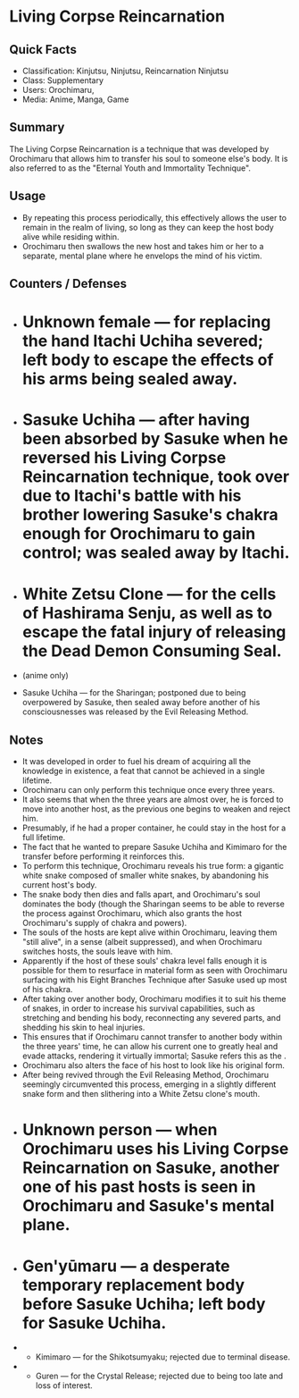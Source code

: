 # Living Corpse Reincarnation

## Quick Facts
- Classification: Kinjutsu, Ninjutsu, Reincarnation Ninjutsu
- Class: Supplementary
- Users: Orochimaru,<!-- Do not add Kabuto Yakushi, he didn't use this technique. He just manifested Orochimaru's true form -->
- Media: Anime, Manga, Game

## Summary
The Living Corpse Reincarnation is a technique that was developed by Orochimaru that allows him to transfer his soul to someone else's body. It is also referred to as the "Eternal Youth and Immortality Technique".

## Usage
- By repeating this process periodically, this effectively allows the user to remain in the realm of living, so long as they can keep the host body alive while residing within.
- Orochimaru then swallows the new host and takes him or her to a separate, mental plane where he envelops the mind of his victim.

## Counters / Defenses
- # Unknown female — for replacing the hand Itachi Uchiha severed; left body to escape the effects of his arms being sealed away.
- # Sasuke Uchiha — after having been absorbed by Sasuke when he reversed his Living Corpse Reincarnation technique, took over due to Itachi's battle with his brother lowering Sasuke's chakra enough for Orochimaru to gain control; was sealed away by Itachi.
- # White Zetsu Clone — for the cells of Hashirama Senju, as well as to escape the fatal injury of releasing the Dead Demon Consuming Seal.
- (anime only)
* Sasuke Uchiha — for the Sharingan; postponed due to being overpowered by Sasuke, then sealed away before another of his consciousnesses was released by the Evil Releasing Method.

## Notes
- It was developed in order to fuel his dream of acquiring all the knowledge in existence, a feat that cannot be achieved in a single lifetime.
- Orochimaru can only perform this technique once every three years.
- It also seems that when the three years are almost over, he is forced to move into another host, as the previous one begins to weaken and reject him.
- Presumably, if he had a proper container, he could stay in the host for a full lifetime.
- The fact that he wanted to prepare Sasuke Uchiha and Kimimaro for the transfer before performing it reinforces this.
- To perform this technique, Orochimaru reveals his true form: a gigantic white snake composed of smaller white snakes, by abandoning his current host's body.
- The snake body then dies and falls apart, and Orochimaru's soul dominates the body (though the Sharingan seems to be able to reverse the process against Orochimaru, which also grants the host Orochimaru's supply of chakra and powers).
- The souls of the hosts are kept alive within Orochimaru, leaving them "still alive", in a sense (albeit suppressed), and when Orochimaru switches hosts, the souls leave with him.
- Apparently if the host of these souls' chakra level falls enough it is possible for them to resurface in material form as seen with Orochimaru surfacing with his Eight Branches Technique after Sasuke used up most of his chakra.
- After taking over another body, Orochimaru modifies it to suit his theme of snakes, in order to increase his survival capabilities, such as stretching and bending his body, reconnecting any severed parts, and shedding his skin to heal injuries.
- This ensures that if Orochimaru cannot transfer to another body within the three years' time, he can allow his current one to greatly heal and evade attacks, rendering it virtually immortal; Sasuke refers this as the .
- Orochimaru also alters the face of his host to look like his original form.
- After being revived through the Evil Releasing Method, Orochimaru seemingly circumvented this process, emerging in a slightly different snake form and then slithering into a White Zetsu clone's mouth.
- # Unknown person — when Orochimaru uses his Living Corpse Reincarnation on Sasuke, another one of his past hosts is seen in Orochimaru and Sasuke's mental plane.
- # Gen'yūmaru — a desperate temporary replacement body before Sasuke Uchiha; left body for Sasuke Uchiha.
- * Kimimaro — for the Shikotsumyaku; rejected due to terminal disease.
- * Guren — for the Crystal Release; rejected due to being too late and loss of interest.

